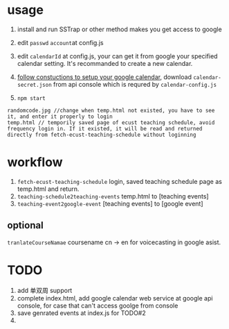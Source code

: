 # usage 

1. install and run SSTrap or other method makes you get access to google

2. edit `passwd` `account`at config.js

3. edit `calendarId` at config.js, your can get it from google your specified calendar setting. It's recommanded to create a new calendar.

4. [follow constuctions to setup your google calendar](https://github.com/yuhong90/node-google-calendar/wiki#preparations-needed), download `calendar-secret.json` from api console which is requred by `calendar-config.js`

5. `npm start`

```
randomcode.jpg //change when temp.html not existed, you have to see it, and enter it properly to login
temp.html // temporily saved page of ecust teaching schedule, avoid frequency login in. If it existed, it will be read and returned directly from fetch-ecust-teaching-schedule without loginning
```

# workflow

1. `fetch-ecust-teaching-schedule` login, saved teaching schedule page as temp.html and return.
2. `teaching-schedule2teaching-events` temp.html to [teaching events]
3. `teaching-event2google-event` [teaching events] to [google event]

## optional
`tranlateCourseNamae` coursename cn -> en for voicecasting in google asist.

# TODO

1. add 单双周 support
2. complete index.html, add google calendar web service at google api console, for case that can't access goolge from console
3. save genrated events at index.js for TODO#2
4. 
